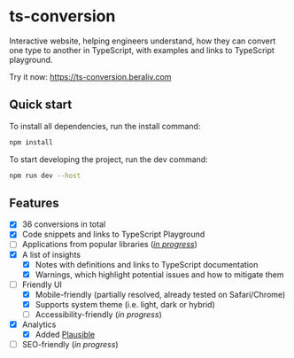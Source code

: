 # ts-conversion

Interactive website, helping engineers understand, how they can convert one type to another in TypeScript, with examples and links to TypeScript playground.

Try it now: https://ts-conversion.beraliv.com

## Quick start

To install all dependencies, run the install command:

```bash
npm install
```

To start developing the project, run the dev command:

```bash
npm run dev --host
```

## Features

- [x] 36 conversions in total
- [x] Code snippets and links to TypeScript Playground
- [ ] Applications from popular libraries ([_in progress_](https://github.com/Beraliv/ts-conversion/pull/1))
- [x] A list of insights
  - [x] Notes with definitions and links to TypeScript documentation
  - [x] Warnings, which highlight potential issues and how to mitigate them
- [ ] Friendly UI
  - [x] Mobile-friendly (partially resolved, already tested on Safari/Chrome)
  - [x] Supports system theme (i.e. light, dark or hybrid)
  - [ ] Accessibility-friendly (_in progress_)
- [x] Analytics
  - [x] Added [Plausible](https://plausible.io/ts-conversion.beraliv.com)
- [ ] SEO-friendly (_in progress_)
